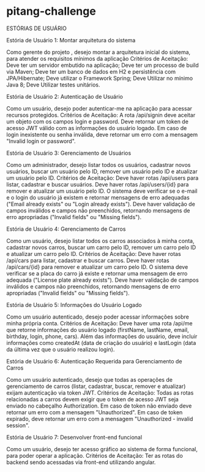 # pitang-challenge

ESTÓRIAS DE USUÁRIO

Estória de Usuário 1: Montar arquitetura do sistema

Como gerente do projeto , desejo montar a arquitetura inicial do sistema, para atender os requisitos mínimos da aplicação
Critérios de Aceitação: 
Deve ter um servidor embutido na aplicação;
Deve ter um processo de build via Maven;
Deve ter um banco de dados em H2 e persistência com JPA/Hibernate;
Deve utilizar o Framework Spring;
Deve Utilizar no mínimo Java 8;
Deve Utilizar testes unitários.

Estória de Usuário 2: Autenticação de Usuário

Como um usuário, desejo poder autenticar-me na aplicação para acessar recursos protegidos.
Critérios de Aceitação:
A rota /api/signin deve aceitar um objeto com os campos login e password.
Deve retornar um token de acesso JWT válido com as informações do usuário logado.
Em caso de login inexistente ou senha inválida, deve retornar um erro com a mensagem "Invalid login or password".

Estória de Usuário 3: Gerenciamento de Usuários

Como um administrador, desejo listar todos os usuários, cadastrar novos usuários, buscar um usuário pelo ID, remover um usuário pelo ID e atualizar um usuário pelo ID.
Critérios de Aceitação:
Deve haver rotas /api/users para listar, cadastrar e buscar usuários.
Deve haver rotas /api/users/{id} para remover e atualizar um usuário pelo ID.
O sistema deve verificar se o e-mail e o login do usuário já existem e retornar mensagens de erro adequadas ("Email already exists" ou "Login already exists").
Deve haver validação de campos inválidos e campos não preenchidos, retornando mensagens de erro apropriadas ("Invalid fields" ou "Missing fields").

Estória de Usuário 4: Gerenciamento de Carros

Como um usuário, desejo listar todos os carros associados à minha conta, cadastrar novos carros, buscar um carro pelo ID, remover um carro pelo ID e atualizar um carro pelo ID.
Critérios de Aceitação:
Deve haver rotas /api/cars para listar, cadastrar e buscar carros.
Deve haver rotas /api/cars/{id} para remover e atualizar um carro pelo ID.
O sistema deve verificar se a placa do carro já existe e retornar uma mensagem de erro adequada ("License plate already exists").
Deve haver validação de campos inválidos e campos não preenchidos, retornando mensagens de erro apropriadas ("Invalid fields" ou "Missing fields").

Estória de Usuário 5: Informações do Usuário Logado

Como um usuário autenticado, desejo poder acessar informações sobre minha própria conta.
Critérios de Aceitação:
Deve haver uma rota /api/me que retorne informações do usuário logado (firstName, lastName, email, birthday, login, phone, cars).
Além das informações do usuário, deve incluir informações como createdAt (data de criação do usuário) e lastLogin (data da última vez que o usuário realizou login).

Estória de Usuário 6: Autenticação Requerida para Gerenciamento de Carros

Como um usuário autenticado, desejo que todas as operações de gerenciamento de carros (listar, cadastrar, buscar, remover e atualizar) exijam autenticação via token JWT.
Critérios de Aceitação:
Todas as rotas relacionadas a carros devem exigir que o token de acesso JWT seja enviado no cabeçalho Authorization.
Em caso de token não enviado deve retornar um erro com a mensagem "Unauthorized".
Em caso de token expirado, deve retornar um erro com a mensagem "Unauthorized - invalid session".

Estória de Usuário 7: Desenvolver front-end funcional

Como um usuário, desejo ter acesso gráfico ao sistema de forma funcional, para poder operar a aplicação.
Critérios de Aceitação:
Ter as rotas do backend sendo acessadas via front-end utilizando angular.
